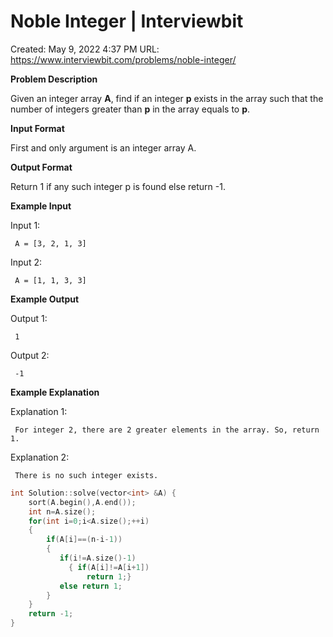 # Noble Integer | Interviewbit

Created: May 9, 2022 4:37 PM
URL: https://www.interviewbit.com/problems/noble-integer/

**Problem Description**

Given an integer array **A**, find if an integer **p** exists in the array such that the number of integers greater than **p** in the array equals to **p**.

**Input Format**

First and only argument is an integer array A.

**Output Format**

Return 1 if any such integer p is found else return -1.

**Example Input**

Input 1:

```
 A = [3, 2, 1, 3]
```

Input 2:

```
 A = [1, 1, 3, 3]
```

**Example Output**

Output 1:

```
 1
```

Output 2:

```
 -1
```

**Example Explanation**

Explanation 1:

```
 For integer 2, there are 2 greater elements in the array. So, return 1.
```

Explanation 2:

```
 There is no such integer exists.
```

```cpp
int Solution::solve(vector<int> &A) {
    sort(A.begin(),A.end());
    int n=A.size();
    for(int i=0;i<A.size();++i)
    {
        if(A[i]==(n-i-1))
        {
           if(i!=A.size()-1)
             { if(A[i]!=A[i+1])
                 return 1;}
           else return 1; 
        }
    }
    return -1;
}
```